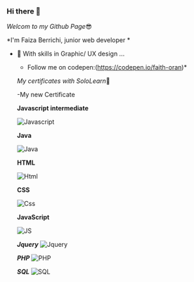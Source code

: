 ### Hi there 👋



*Welcom to my Github Page*:sunglasses:


*I'm Faiza Berrichi, junior web developer  *


- 🌱 With skills in Graphic/ UX design ...

  - Follow me on codepen:(https://codepen.io/faith-oran)*
  
  
   *My certificates with SoloLearn*:pushpin:
   
   
   -My new Certificate
  
     **Javascript intermediate**

    ![Javascript ](https://res.cloudinary.com/dfqxbwfnc/image/upload/v1696707673/d494f14b-f815-4438-9df6-9765be491d2d_suf0zw.png)
  
     **Java**
   
   ![Java ](https://www.sololearn.com/certificates/course/en/18788942/1068/landscape/png)
   
   
    **HTML**
   
   ![Html ](https://www.sololearn.com/Certificate/1014-18788942/jpg)
   
   
   
   
     **CSS**
     
     
   ![Css](https://www.sololearn.com/Certificate/1023-18788942/jpg)
   
   
    **JavaScript**
     
     
   ![JS](https://www.sololearn.com/certificates/course/en/18788942/1024/landscape/png)

    
    ***Jquery***
    ![Jquery](https://www.sololearn.com/Certificate/1082-18788942/jpg)
    
    
    ***PHP***
  ![PHP](https://www.sololearn.com/Certificate/1059-18788942/jpg)
  
  ***SQL***
   ![SQL](https://www.sololearn.com/certificates/course/en/18788942/1060/landscape/png)
